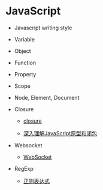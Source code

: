 # JavaScript

- Javascript writing style

- Variable

- Object

- Function

- Property

- Scope

- Node, Element, Document

- Closure

  - [closure](javascript/Doc/ScopeChain&Closure/closuer.md)

  - [深入理解JavaScript原型和闭包](javascript/Doc/ScopeChain&Closure/ScopeChain&Closure.md)

- Websocket

  - [WebSocket](javascript/Doc/WebSocket/websocket.md)

- RegExp

  - [正则表达式](javascript/Doc/正则表达式/一些正则表达式随记.md)
